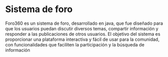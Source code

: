 # Sistema de foro
Foro360 es un sistema de foro, desarrollado en java, que fue diseñado para que los usuarios puedan discutir diversos temas, compartir información y responder a las publicaciones de otros usuarios. El objetivo del sistema es proporcionar una plataforma interactiva y fácil de usar para la comunidad, con funcionalidades que faciliten la participación y la búsqueda de información
